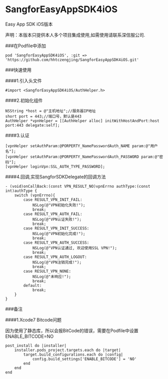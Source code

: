 # SangforEasyAppSDK4iOS
Easy App SDK iOS版本

声明：本版本只提供本人多个项目集成使用,如需使用请联系深信服公司.

###在Podfile中添加

`pod 'SangforEasyAppSDK4iOS', :git => 'https://github.com/hhtczengjing/SangforEasyAppSDK4iOS.git'`

###快速使用

####1.引入头文件

```
#import <SangforEasyAppSDK4iOS/AuthHelper.h>
```

####2.初始化组件

```
NSString *host = @"主机地址";//服务器IP地址
short port = 443;//端口号，默认是443
AuthHelper *vpnHelper = [[AuthHelper alloc] initWithHostAndPort:host port:443 delegate:self];
```

####3.认证

```
[vpnHelper setAuthParam:@PORPERTY_NamePasswordAuth_NAME param:@"用户名"];
[vpnHelper setAuthParam:@PORPERTY_NamePasswordAuth_PASSWORD param:@"密码"];
[vpnHelper loginVpn:SSL_AUTH_TYPE_PASSWORD];
```

####4.回调,实现SangforSDKDelegate的回调方法

```
- (void)onCallBack:(const VPN_RESULT_NO)vpnErrno authType:(const int)authType {
    switch (vpnErrno){
        case RESULT_VPN_INIT_FAIL:
        	NSLog(@"VPN初始化失败!");
            break;
        case RESULT_VPN_AUTH_FAIL:
        	NSLog(@"VPN认证失败!");
            break;
        case RESULT_VPN_INIT_SUCCESS:
        	NSLog(@"VPN初始化完成!");
            break;
        case RESULT_VPN_AUTH_SUCCESS:
        	NSLog(@"VPN认证通过, 欢迎使用SSL VPN!");
            break;
        case RESULT_VPN_AUTH_LOGOUT:
        	NSLog(@"VPN注销完成!");
        	break;
        case RESULT_VPN_NONE:
            NSLog(@"未响应!");
            break;
        default:
            break;
    }
}
```

###备注

####1.Xcode7 Bitcode问题

因为使用了静态库，所以会报BitCode的错误，需要在Podfile中设置ENABLE_BITCODE=NO

```
post_install do |installer|
    installer.pods_project.targets.each do |target|
        target.build_configurations.each do |config|
            config.build_settings['ENABLE_BITCODE'] = 'NO'
        end
    end
end
```